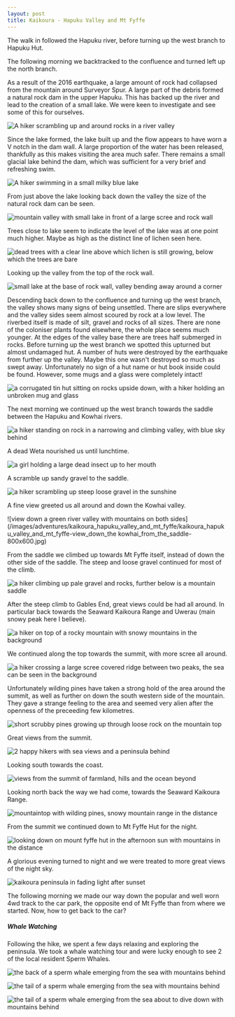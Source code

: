 ```yaml
---
layout: post
title: Kaikoura - Hapuku Valley and Mt Fyffe
---
```


The walk in followed the Hapuku river, before turning up the west branch to Hapuku Hut.

The following morning we backtracked to the confluence and turned left up the north branch. 

As a result of the 2016 earthquake, a large amount of rock had collapsed from the mountain around Surveyor Spur. A large part of the debris formed a natural rock dam in the upper Hapuku. This has backed up the river and lead to the creation of a small lake. We were keen to investigate and see some of this for ourselves.

![A hiker scrambling up and around rocks in a river valley](/images/adventures/kaikoura_hapuku_valley_and_mt_fyffe/kaikoura_hapuku_valley_and_mt_fyffe-climbing_towards_the_rock_dam-800x600.jpg)

Since the lake formed, the lake built up and the flow appears to have worn a V notch in the dam wall. A large proportion of the water has been released, thankfully as this makes visiting the area much safer. There remains a small glacial lake behind the dam, which was sufficient for a very brief and refreshing swim. 

![A hiker swimming in a small milky blue lake](/images/adventures/kaikoura_hapuku_valley_and_mt_fyffe/kaikoura_hapuku_valley_and_mt_fyffe-a_cold_swim-800x600.jpg)

From just above the lake looking back down the valley the size of the natural rock dam can be seen.

![mountain valley with small lake in front of a large scree and rock wall](/images/adventures/kaikoura_hapuku_valley_and_mt_fyffe/kaikoura_hapuku_valley_and_mt_fyffe-rock_dam_from_above_and_remains_of_the_lake-800x600.jpg)

Trees close to lake seem to indicate the level of the lake was at one point much higher. Maybe as high as the distinct line of lichen seen here.

![dead trees with a clear line above which lichen is still growing, below which the trees are bare](/images/adventures/kaikoura_hapuku_valley_and_mt_fyffe/kaikoura_hapuku_valley_and_mt_fyffe-maybe_the_maximum_lake_depth-800x600.jpg)

Looking up the valley from the top of the rock wall.

![small lake at the base of rock wall, valley bending away around a corner](/images/adventures/kaikoura_hapuku_valley_and_mt_fyffe/kaikoura_hapuku_valley_and_mt_fyffe-lake_from_top_of_rock_wall-800x600.jpg)

Descending back down to the confluence and turning up the west branch, the valley shows many signs of being unsettled. There are slips everywhere and the valley sides seem almost scoured by rock at a low level. The riverbed itself is made of silt, gravel and rocks of all sizes. There are none of the coloniser plants found elsewhere, the whole place seems much younger. At the edges of the valley base there are trees half submerged in rocks. Before turning up the west branch we spotted this upturned but almost undamaged hut. A number of huts were destroyed by the earthquake from further up the valley. Maybe this one wasn't destroyed so much as swept away. Unfortunately no sign of a hut name or hut book inside could be found. However, some mugs and a glass were completely intact!

![a corrugated tin hut sitting on rocks upside down, with a hiker holding an unbroken mug and glass](/images/adventures/kaikoura_hapuku_valley_and_mt_fyffe/kaikoura_hapuku_valley_and_mt_fyffe-upturned_hut-800x600.jpg)

The next morning we continued up the west branch towards the saddle between the Hapuku and Kowhai rivers.

![a hiker standing on rock in a narrowing and climbing valley, with blue sky behind](/images/adventures/kaikoura_hapuku_valley_and_mt_fyffe/kaikoura_hapuku_valley_and_mt_fyffe-upper_hapuku_west_branch-800x600.jpg)

A dead Weta nourished us until lunchtime.

![a girl holding a large dead insect up to her mouth](/images/adventures/kaikoura_hapuku_valley_and_mt_fyffe/kaikoura_hapuku_valley_and_mt_fyffe-time_for_a_snack-800x600.jpg)

A scramble up sandy gravel to the saddle.

![a hiker scrambling up steep loose gravel in the sunshine](/images/adventures/kaikoura_hapuku_valley_and_mt_fyffe/kaikoura_hapuku_valley_and_mt_fyffe-last_climb_to_the_saddle-800x600.jpg)

A fine view greeted us all around and down the Kowhai valley.

![view down a green river valley with mountains on both sides](/images/adventures/kaikoura_hapuku_valley_and_mt_fyffe/kaikoura_hapuku_valley_and_mt_fyffe-view_down_the kowhai_from_the_saddle-800x600.jpg)

From the saddle we climbed up towards Mt Fyffe itself, instead of down the other side of the saddle. The steep and loose gravel continued for most of the climb.

![a hiker climbing up pale gravel and rocks, further below is a mountain saddle](/images/adventures/kaikoura_hapuku_valley_and_mt_fyffe/kaikoura_hapuku_valley_and_mt_fyffe-climb_from_the_saddle_to_gables_end-800x600.jpg)

After the steep climb to Gables End, great views could be had all around. In particular back towards the Seaward Kaikoura Range and Uwerau (main snowy peak here I believe).

![a hiker on top of a rocky mountain with snowy mountains in the background](/images/adventures/kaikoura_hapuku_valley_and_mt_fyffe/kaikoura_hapuku_valley_and_mt_fyffe-back_along_gables_end_and_uwerau-800x600.jpg)

We continued along the top towards the summit, with more scree all around.

![a hiker crossing a large scree covered ridge between two peaks, the sea can be seen in the background](/images/adventures/kaikoura_hapuku_valley_and_mt_fyffe/kaikoura_hapuku_valley_and_mt_fyffe-crossing_scree_to_gable-800x600.jpg)

Unfortunately wilding pines have taken a strong hold of the area around the summit, as well as further on down the south western side of the mountain. They gave a strange feeling to the area and seemed very alien after the openness of the preceeding few kilometres.

![short scrubby pines growing up through loose rock on the mountain top](/images/adventures/kaikoura_hapuku_valley_and_mt_fyffe/kaikoura_hapuku_valley_and_mt_fyffe-wilding_pines_on_mt_fyffe_summit-800x600.jpg)

Great views from the summit.

![2 happy hikers with sea views and a peninsula behind](/images/adventures/kaikoura_hapuku_valley_and_mt_fyffe/kaikoura_hapuku_valley_and_mt_fyffe-mt_fyffe_summit_and_kaikoura_peninsula-800x600.jpg)

Looking south towards the coast.

![views from the summit of farmland, hills and the ocean beyond](/images/adventures/kaikoura_hapuku_valley_and_mt_fyffe/kaikoura_hapuku_valley_and_mt_fyffe-south_along_the_coast_from_mt_fyffe_summit-800x600.jpg)

Looking north back the way we had come, towards the Seaward Kaikoura Range.

![mountaintop with wilding pines, snowy mountain range in the distance](/images/adventures/kaikoura_hapuku_valley_and_mt_fyffe/kaikoura_hapuku_valley_and_mt_fyffe-seaward_kaikoura_range_from_mt_fyffe_summit-800x600.jpg)

From the summit we continued down to Mt Fyffe Hut for the night.

![looking down on mount fyffe hut in the afternoon sun with mountains in the distance](/images/adventures/kaikoura_hapuku_valley_and_mt_fyffe/kaikoura_hapuku_valley_and_mt_fyffe-arriving_at_mt_fyffe_hut-800x600.jpg)

A glorious evening turned to night and we were treated to more great views of the night sky.

![kaikoura peninsula in fading light after sunset](/images/adventures/kaikoura_hapuku_valley_and_mt_fyffe/kaikoura_hapuku_valley_and_mt_fyffe-pastel_skies_over_kaikoura_peninsula-800x600.jpg)

The following morning we made our way down the popular and well worn 4wd track to the car park, the opposite end of Mt Fyffe than from where we started. Now, how to get back to the car?

##### Whale Watching
Following the hike, we spent a few days relaxing and exploring the peninsula. We took a whale watching tour and were lucky enough to see 2 of the local resident Sperm Whales.

![the back of a sperm whale emerging from the sea with mountains behind](/images/adventures/kaikoura_hapuku_valley_and_mt_fyffe/kaikoura_hapuku_valley_and_mt_fyffe-sperm_whale_diving_1-800x600.jpg)

![the tail of a sperm whale emerging from the sea with mountains behind](/images/adventures/kaikoura_hapuku_valley_and_mt_fyffe/kaikoura_hapuku_valley_and_mt_fyffe-sperm_whale_diving_2-800x600.jpg)

![the tail of a sperm whale emerging from the sea about to dive down with mountains behind](/images/adventures/kaikoura_hapuku_valley_and_mt_fyffe/kaikoura_hapuku_valley_and_mt_fyffe-sperm_whale_diving_3-800x600.jpg)